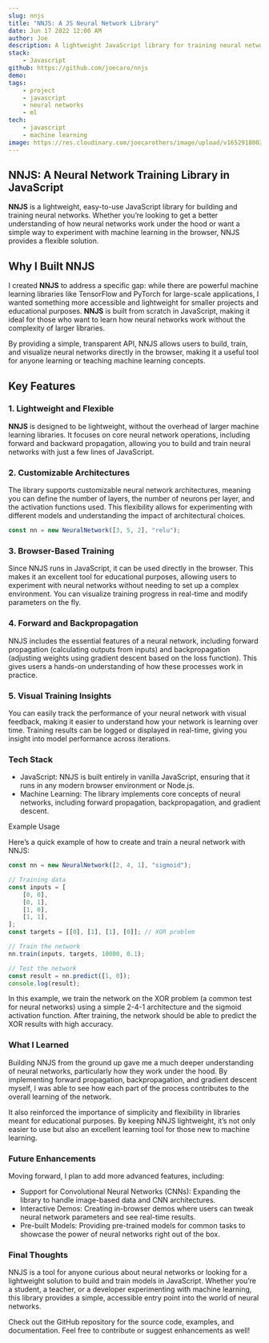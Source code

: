 ```yaml
---
slug: nnjs
title: "NNJS: A JS Neural Network Library"
date: Jun 17 2022 12:00 AM
author: Joe
description: A lightweight JavaScript library for training neural networks, built from the ground up for flexibility and simplicity.
stack:
    - Javascript
github: https://github.com/joecaro/nnjs
demo:
tags:
    - project
    - javascript
    - neural networks
    - ml
tech:
    - javascript
    - machine learning
image: https://res.cloudinary.com/joecarothers/image/upload/v1652918002/misc/Projects/nnjs-mockup_vocglf.png
---
```


## NNJS: A Neural Network Training Library in JavaScript

**NNJS** is a lightweight, easy-to-use JavaScript library for building and training neural networks. Whether you’re looking to get a better understanding of how neural networks work under the hood or want a simple way to experiment with machine learning in the browser, NNJS provides a flexible solution.

## Why I Built NNJS

I created **NNJS** to address a specific gap: while there are powerful machine learning libraries like TensorFlow and PyTorch for large-scale applications, I wanted something more accessible and lightweight for smaller projects and educational purposes. **NNJS** is built from scratch in JavaScript, making it ideal for those who want to learn how neural networks work without the complexity of larger libraries.

By providing a simple, transparent API, NNJS allows users to build, train, and visualize neural networks directly in the browser, making it a useful tool for anyone learning or teaching machine learning concepts.

## Key Features

### 1. Lightweight and Flexible

**NNJS** is designed to be lightweight, without the overhead of larger machine learning libraries. It focuses on core neural network operations, including forward and backward propagation, allowing you to build and train neural networks with just a few lines of JavaScript.

### 2. Customizable Architectures

The library supports customizable neural network architectures, meaning you can define the number of layers, the number of neurons per layer, and the activation functions used. This flexibility allows for experimenting with different models and understanding the impact of architectural choices.

```javascript
const nn = new NeuralNetwork([3, 5, 2], "relu");
```

### 3. Browser-Based Training

Since NNJS runs in JavaScript, it can be used directly in the browser. This makes it an excellent tool for educational purposes, allowing users to experiment with neural networks without needing to set up a complex environment. You can visualize training progress in real-time and modify parameters on the fly.

### 4. Forward and Backpropagation

NNJS includes the essential features of a neural network, including forward propagation (calculating outputs from inputs) and backpropagation (adjusting weights using gradient descent based on the loss function). This gives users a hands-on understanding of how these processes work in practice.

### 5. Visual Training Insights

You can easily track the performance of your neural network with visual feedback, making it easier to understand how your network is learning over time. Training results can be logged or displayed in real-time, giving you insight into model performance across iterations.

### Tech Stack

- JavaScript: NNJS is built entirely in vanilla JavaScript, ensuring that it runs in any modern browser environment or Node.js.
- Machine Learning: The library implements core concepts of neural networks, including forward propagation, backpropagation, and gradient descent.

Example Usage

Here’s a quick example of how to create and train a neural network with NNJS:

```javascript
const nn = new NeuralNetwork([2, 4, 1], "sigmoid");

// Training data
const inputs = [
    [0, 0],
    [0, 1],
    [1, 0],
    [1, 1],
];
const targets = [[0], [1], [1], [0]]; // XOR problem

// Train the network
nn.train(inputs, targets, 10000, 0.1);

// Test the network
const result = nn.predict([1, 0]);
console.log(result);
```

In this example, we train the network on the XOR problem (a common test for neural networks) using a simple 2-4-1 architecture and the sigmoid activation function. After training, the network should be able to predict the XOR results with high accuracy.

### What I Learned

Building NNJS from the ground up gave me a much deeper understanding of neural networks, particularly how they work under the hood. By implementing forward propagation, backpropagation, and gradient descent myself, I was able to see how each part of the process contributes to the overall learning of the network.

It also reinforced the importance of simplicity and flexibility in libraries meant for educational purposes. By keeping NNJS lightweight, it’s not only easier to use but also an excellent learning tool for those new to machine learning.

### Future Enhancements

Moving forward, I plan to add more advanced features, including:

- Support for Convolutional Neural Networks (CNNs): Expanding the library to handle image-based data and CNN architectures.
- Interactive Demos: Creating in-browser demos where users can tweak neural network parameters and see real-time results.
- Pre-built Models: Providing pre-trained models for common tasks to showcase the power of neural networks right out of the box.

### Final Thoughts

NNJS is a tool for anyone curious about neural networks or looking for a lightweight solution to build and train models in JavaScript. Whether you’re a student, a teacher, or a developer experimenting with machine learning, this library provides a simple, accessible entry point into the world of neural networks.

Check out the GitHub repository for the source code, examples, and documentation. Feel free to contribute or suggest enhancements as well!
